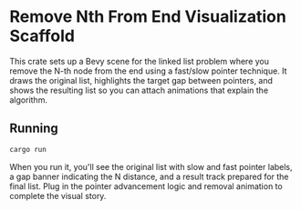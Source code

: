 # Remove Nth From End Visualization Scaffold

This crate sets up a Bevy scene for the linked list problem where you remove the N-th node from the end using a fast/slow pointer technique. It draws the original list, highlights the target gap between pointers, and shows the resulting list so you can attach animations that explain the algorithm.

## Running

```sh
cargo run
```

When you run it, you'll see the original list with slow and fast pointer labels, a gap banner indicating the N distance, and a result track prepared for the final list. Plug in the pointer advancement logic and removal animation to complete the visual story.
